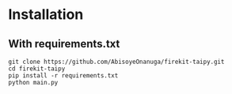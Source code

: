 # Installation

## With requirements.txt

```
git clone https://github.com/AbisoyeOnanuga/firekit-taipy.git
cd firekit-taipy
pip install -r requirements.txt
python main.py
```
